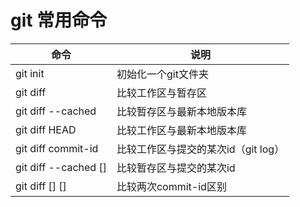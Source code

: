 # git 常用命令
|命令|说明|
|-|-|
|git init|初始化一个git文件夹|
|git diff|比较工作区与暂存区|
|git diff --cached|比较暂存区与最新本地版本库|
|git diff HEAD|比较工作区与最新本地版本库|
|git diff commit-id|比较工作区与提交的某次id（git log）|
|git diff --cached [<commit-id>]|比较暂存区与提交的某次id|
|git diff [<commit-id>] [<commit-id>]|比较两次commit-id区别|